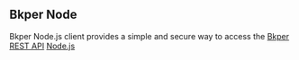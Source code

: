[Bkper REST API]: http://bkper.com/docs/#rest-apis

## Bkper Node

Bkper Node.js client provides a simple and secure way to access the [Bkper REST API] [Node.js](https://nodejs.dev/)